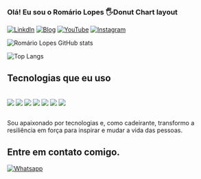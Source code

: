 

### Olá! Eu sou o Romário Lopes 🖐️Donut Chart layout


[![LinkdIn](https://img.shields.io/badge/LinkedIn-0077B5?style=for-the-badge&logo=linkedin&logoColor=white)](https://www.linkedin.com/in/romário-lopes/)
[![Blog](https://img.shields.io/badge/Blogger-FF5722?style=for-the-badge&logo=blogger&logoColor=white)](romariodev.com)
[![YouTube](https://img.shields.io/badge/YouTube-FF0000?style=for-the-badge&logo=youtube&logoColor=white)](romariodev.com)
[![Instagram](https://img.shields.io/badge/Instagram-E4405F?style=for-the-badge&logo=instagram&logoColor=white)](romariodev.com)


![Romário Lopes GitHub stats](https://github-readme-stats.vercel.app/api?username=romariolo&show_icons=true&theme=dracula)

![Top Langs](https://github-readme-stats.vercel.app/api/top-langs/?username=romariolo&Donuthartlayout_progress=true)


## Tecnologias que eu uso

<div style= "display: inline_block"> <br/>
<img align= "center" altt="HTML5" src= "https://img.shields.io/badge/HTML5-E34F26?style=for-the-badge&logo=html5&logoColor=white">
<img align= "center" altt="CSS" src= "https://img.shields.io/badge/CSS3-1572B6?style=for-the-badge&logo=css3&logoColor=white">
<img align= "center" altt="Javascript" src= "https://img.shields.io/badge/JavaScript-F7DF1E?style=for-the-badge&logo=javascript&logoColor=black">
<img align= "center" altt="Java" src= "https://img.shields.io/badge/Java-ED8B00?style=for-the-badge&logo=openjdk&logoColor=white">
<img align= "center" altt="Spring" src= "https://img.shields.io/badge/Spring-6DB33F?style=for-the-badge&logo=spring&logoColor=white">
<img align= "center" altt="Spring" src= "https://img.shields.io/badge/Python-3776AB?style=for-the-badge&logo=python&logoColor=white">
<img align= "center" altt="Spring" src= "https://img.shields.io/badge/Amazon_AWS-232F3E?style=for-the-badge&logo=amazon-aws&logoColor=white">
</div>  <br/>




Sou apaixonado por tecnologias e, como cadeirante, transformo a resiliência em força para inspirar e mudar a vida das pessoas.

## Entre em contato comigo.
[![Whatsapp](https://img.shields.io/badge/WhatsApp-25D366?style=for-the-badge&logo=whatsapp&logoColor=white)](https://wa.me/5585991699976)
